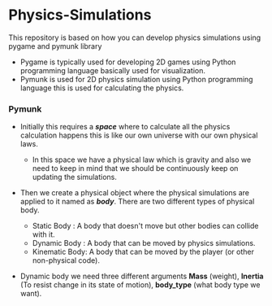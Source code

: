 # Physics-Simulations
This repository is based on how you can develop physics simulations using pygame and pymunk library

* Pygame is typically used for developing 2D games using Python programming language basically used for visualization.
* Pymunk is used for 2D physics simulation using Python programming language this is used for calculating the physics. 

### Pymunk

* Initially this requires a <B><I>space</I></B> where to calculate all the physics calculation happens this is like our own universe with our own physical laws.
  
  * In this space we have a physical law which is gravity and also we need to keep in mind that we should be continuously keep on updating the simulations.

* Then we create a physical object where the physical simulations are applied to it named as <B><I>body</I></B>. There are two different types of physical body.

  * Static Body : A body that doesn't move but other bodies can collide with it.
  * Dynamic Body : A body that can be moved by physics simulations.
  * Kinematic Body: A body that can be moved by the player (or other non-physical code).

* Dynamic body we need three different arguments <B>Mass</B> (weight), <B>Inertia</B> (To resist change in its state of motion), <B>body_type</B> (what body type we want).
